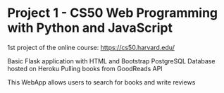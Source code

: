 # Project 1 - CS50 Web Programming with Python and JavaScript
1st project of the online course: https://cs50.harvard.edu/

Basic Flask application with HTML and Bootstrap
PostgreSQL Database hosted on Heroku
Pulling books from GoodReads API

This WebApp allows users to search for books and write reviews



